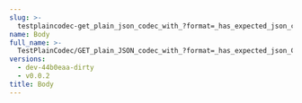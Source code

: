 ```yaml
---
slug: >-
  testplaincodec-get_plain_json_codec_with_?format=_has_expected_json_content-type_and_body_as-is-body
name: Body
full_name: >-
  TestPlainCodec/GET_plain_JSON_codec_with_?format=_has_expected_json_Content-Type_and_body_as-is/Body
versions:
  - dev-44b0eaa-dirty
  - v0.0.2
title: Body
---
```


